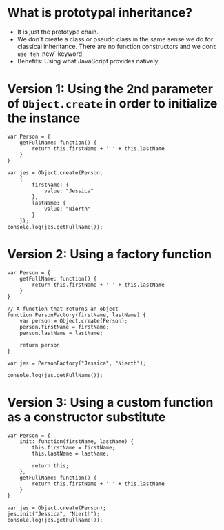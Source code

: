 # What is prototypal inheritance?
* It is just the prototype chain.
* We don´t create a class or pseudo class in the same sense we do for classical inheritance. There are no function 
constructors and we don`t use teh `new` keyword
* Benefits: Using what JavaScript provides natively.

# Version 1: Using the 2nd parameter of `Object.create` in order to initialize the instance
```
var Person = {
    getFullName: function() {
        return this.firstName + ' ' + this.lastName
    }
}

var jes = Object.create(Person, 
    {
        firstName: {
            value: "Jessica"
        },
        lastName: {
            value: "Nierth"
        }
    });
console.log(jes.getFullName());
```

# Version 2: Using a factory function
```
var Person = {
    getFullName: function() {
        return this.firstName + ' ' + this.lastName
    }
}

// A function that returns an object
function PersonFactory(firstName, lastName) {
    var person = Object.create(Person);
    person.firstName = firstName;
    person.lastName = lastName;
    
    return person
}

var jes = PersonFactory("Jessica", "Nierth");

console.log(jes.getFullName());
```

# Version 3: Using a custom function as a constructor substitute
```
var Person = {
    init: function(firstName, lastName) {
        this.firstName = firstName;
        this.lastName = lastName;
        
        return this;
    },
    getFullName: function() {
        return this.firstName + ' ' + this.lastName
    }
}

var jes = Object.create(Person);
jes.init("Jessica", "Nierth");
console.log(jes.getFullName());
```

